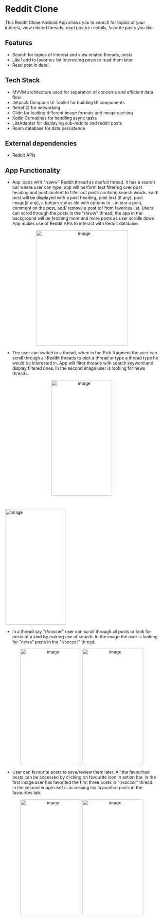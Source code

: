 # Reddit Clone
This Reddit Clone Android App allows you to search for topics of your interest, view related threads, read posts in details, favorite posts you like. 

## Features
* Search for topics of interest and view related threads, posts
* Like/ add to favorites list interesting posts to read them later
* Read post in detail

## Tech Stack
* MVVM architecture used for separation of concerns and efficient data flow
* Jetpack Compose UI Toolkit for building UI components
* Retrofit2 for networking
* Glide for loading different image formats and image caching
* Kotlin Coroutines for handling async tasks
* ListAdapter for displaying sub-reddits and reddit posts
* Room database for data persistence

## External dependencies
* Reddit APIs 

## App Functionality
* App loads with "r/aww" Reddit thread as deafult thread. It has a search bar where user can type, app will perform text filtering over post heading and post content to filter out posts containg search words. Each post will be displayed with a post heading, post text (if any), post image(if any), a bottom status tile with options to - to star a post, comment on the post, add/ remove a post to/ from favorites list. Users can scroll through the posts in the "r/aww" thread, the app in the background will be fetching more and more posts as user scrolls down. App makes use of Reddit APIs to interact with Reddit database. 
<p align="center">
  <img width="300" height="380" alt="image" src="https://user-images.githubusercontent.com/98439391/213943328-8fa32c30-31b1-45ad-b5eb-46049b589ad3.png">
</p>

* The user can switch to a thread, when in the Pick fragment the user can scroll through all Reddit threads to pick a thread or type a thread type he would be interested in. App will filter threads with search keyword and display filtered ones. In the second image user is looking for news threads.
<p align="center">
  <img width="200" height="380" alt="image" src="https://user-images.githubusercontent.com/98439391/213943377-b5060296-9c21-4d6a-89f2-8d75d2a3cec6.png"><pre>   </pre><img width="200" height="380" alt="image" src="https://user-images.githubusercontent.com/98439391/213943385-88930c17-f243-4b31-a3f4-42db5c40d495.png">
</p>

* In a thread say "r/soccer" user can scroll through all posts or look for posts of a kind by making use of search. In the image the user is looking for "news" posts in the "r/soccer" thread.
<p align="center">
  <img width="200" height="380" alt="image" src="https://user-images.githubusercontent.com/98439391/213943389-97e6b552-2d75-4ed2-8fbe-cdfba88dcd8a.png">
  <img width="200" height="380" alt="image" src="https://user-images.githubusercontent.com/98439391/213943393-435ddfde-a643-481d-ba19-b30c5281e54a.png">
</p>

* User can favourite posts to save/review them later. All the favourited posts can be accessed by clicking on favourite icon in action bar. In the first image user has favorited the first three posts in "r/soccer" thread. In the second image usef is accessing his favourited posts in the favourites tab.
<p align="center">
  <img width="200" height="380" alt="image" src="https://user-images.githubusercontent.com/98439391/213943404-099a3e61-c6be-47b0-88de-a3f3c7e63d50.png">
  <img width="200" height="380" alt="image" src="https://user-images.githubusercontent.com/98439391/213943405-7984c059-7fbf-409c-9449-76823adcf7c1.png">
 </p>

